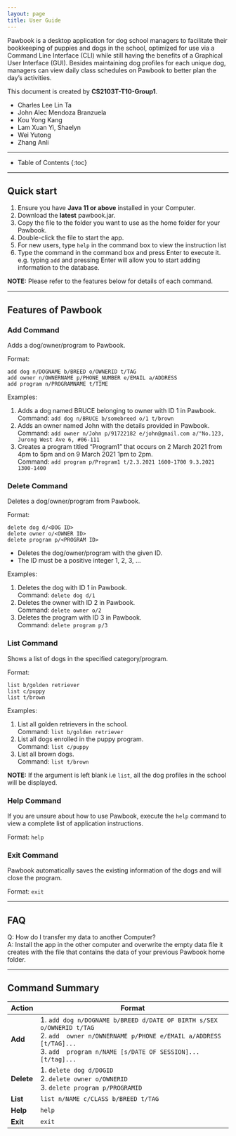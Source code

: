 ```yaml
---
layout: page
title: User Guide
---
```


Pawbook is a desktop application for dog school managers to facilitate their bookkeeping of puppies and dogs in the school, optimized for use via a Command Line Interface (CLI) while still having the benefits of a Graphical User Interface (GUI). Besides maintaining dog profiles for each unique dog, managers can view daily class schedules on Pawbook to better plan the day’s activities.

This document is created by **CS2103T-T10-Group1**.
* Charles Lee Lin Ta
* John Alec Mendoza Branzuela
* Kou Yong Kang
* Lam Xuan Yi, Shaelyn
* Wei Yutong
* Zhang Anli

---

* Table of Contents
{:toc}

---

## **Quick start**
1. Ensure you have **Java 11 or above** installed in your Computer.
2. Download the **latest** pawbook.jar.
3. Copy the file to the folder you want to use as the home folder for your
   Pawbook.
4. Double-click the file to start the app.
5. For new users, type `help` in the command box to view the instruction list
6. Type the command in the command box and press Enter to execute it. e.g.
   typing `add` and pressing Enter will allow you to start adding information to
   the database.

**NOTE:** Please refer to the features below for details of each command.

----

## Features of Pawbook

### Add Command
Adds a dog/owner/program to Pawbook.

Format:

```
add dog n/DOGNAME b/BREED o/OWNERID t/TAG
add owner n/OWNERNAME p/PHONE_NUMBER e/EMAIL a/ADDRESS
add program n/PROGRAMNAME t/TIME
```

Examples:
1. Adds a dog named BRUCE belonging to owner with ID 1 in Pawbook.<br>
   Command: `add dog n/BRUCE b/somebreed o/1 t/brown`
2. Adds an owner named John with the details provided in Pawbook.<br>
   Command: `add owner n/John p/91722182 e/john@gmail.com a/"No.123, Jurong West Ave 6, #06-111`
3. Creates a program titled “Program1” that occurs on 2 March 2021 from 4pm to 5pm and on 9 March 2021 1pm to 2pm.<br>
   Command: `add program p/Program1 t/2.3.2021 1600-1700 9.3.2021 1300-1400`

### Delete Command

Deletes a dog/owner/program from Pawbook.

Format:

```
delete dog d/<DOG ID>
delete owner o/<OWNER ID>
delete program p/<PROGRAM ID>
```

- Deletes the dog/owner/program with the given ID.
- The ID must be a positive integer 1, 2, 3, ...

Examples:
1. Deletes the dog with ID 1 in Pawbook.<br>
   Command: `delete dog d/1`
2. Deletes the owner with ID 2 in Pawbook.<br>
   Command: `delete owner o/2`
3. Deletes the program with ID 3 in Pawbook.<br>
   Command: `delete program p/3`

### List Command

Shows a list of dogs in the specified category/program.

Format:

```
list b/golden retriever
list c/puppy
list t/brown
```
Examples:
1. List all golden retrievers in the school.<br>
   Command: `list b/golden retriever`
2. List all dogs enrolled in the puppy program.<br>
   Command: `list c/puppy`
3. List all brown dogs.<br>
   Command: `list t/brown`

**NOTE:** If the argument is left blank i.e `list`, all the dog profiles in the school will be displayed.


### Help Command

If you are unsure about how to use Pawbook, execute the `help` command to view a complete list of application instructions.

Format: `help`

### Exit Command

Pawbook automatically saves the existing information of the dogs and will close the program.

Format: `exit`

-----

## FAQ
Q: How do I transfer my data to another Computer?<br>
A: Install the app in the other computer and overwrite the empty data file it creates with the file that contains the data of your previous Pawbook home folder.

-----

## Command Summary

Action | Format
--------|------------------
**Add** | 1. `add dog n/DOGNAME b/BREED d/DATE OF BIRTH s/SEX o/OWNERID t/TAG`<br>2. `add  owner n/OWNERNAME p/PHONE e/EMAIL a/ADDRESS [t/TAG]...`<br>3. `add  program n/NAME [s/DATE OF SESSION]... [t/tag]...`
**Delete** | 1. `delete dog d/DOGID`<br>2. `delete owner o/OWNERID`<br>3. `delete program p/PROGRAMID`
**List** |`list n/NAME c/CLASS b/BREED t/TAG`
**Help** | `help`
**Exit** | `exit`
